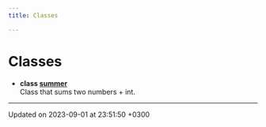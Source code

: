 ```yaml
---
title: Classes

---
```


# Classes




* **class [summer](output/Classes/classsummer.md)** <br>Class that sums two numbers + int. 



-------------------------------

Updated on 2023-09-01 at 23:51:50 +0300
